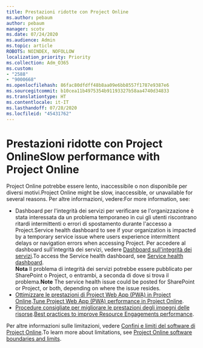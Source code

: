 ```yaml
---
title: Prestazioni ridotte con Project Online
ms.author: pebaum
author: pebaum
manager: scotv
ms.date: 07/24/2020
ms.audience: Admin
ms.topic: article
ROBOTS: NOINDEX, NOFOLLOW
localization_priority: Priority
ms.collection: Adm_O365
ms.custom:
- "2588"
- "9000668"
ms.openlocfilehash: 86fac80dfdff48b8aa09e6bb8557f1787e9387e6
ms.sourcegitcommit: b10cea11b4975354b91193327b58aa4740d34833
ms.translationtype: HT
ms.contentlocale: it-IT
ms.lasthandoff: 07/28/2020
ms.locfileid: "45431762"
---
```

# <a name="slow-performance-with-project-online"></a><span data-ttu-id="fd0c2-102">Prestazioni ridotte con Project Online</span><span class="sxs-lookup"><span data-stu-id="fd0c2-102">Slow performance with Project Online</span></span>

<span data-ttu-id="fd0c2-103">Project Online potrebbe essere lento, inaccessibile o non disponibile per diversi motivi.</span><span class="sxs-lookup"><span data-stu-id="fd0c2-103">Project Online might be slow, inaccessible, or unavailable for several reasons.</span></span> <span data-ttu-id="fd0c2-104">Per altre informazioni, vedere:</span><span class="sxs-lookup"><span data-stu-id="fd0c2-104">For more information, see:</span></span>

- <span data-ttu-id="fd0c2-105">Dashboard per l'integrità dei servizi per verificare se l'organizzazione è stata interessata da un problema temporaneo in cui gli utenti riscontrano ritardi intermittenti o errori di spostamento durante l'accesso a Project.</span><span class="sxs-lookup"><span data-stu-id="fd0c2-105">Service health dashboard to see if your organization is impacted by a temporary service issue where users experience intermittent delays or navigation errors when accessing Project.</span></span> <span data-ttu-id="fd0c2-106">Per accedere al dashboard sull'integrità dei servizi, vedere [Dashboard sull'integrità dei servizi](https://admin.microsoft.com/AdminPortal/Home#/servicehealth).</span><span class="sxs-lookup"><span data-stu-id="fd0c2-106">To access the Service health dashboard, see [Service health dashboard](https://admin.microsoft.com/AdminPortal/Home#/servicehealth).</span></span></br>
    <span data-ttu-id="fd0c2-107">**Nota** Il problema di integrità dei servizi potrebbe essere pubblicato per SharePoint o Project, o entrambi, a seconda di dove si trova il problema.</span><span class="sxs-lookup"><span data-stu-id="fd0c2-107">**Note**  The service health issue could be posted for SharePoint or Project, or both, depending on where the issue resides.</span></span>
- <span data-ttu-id="fd0c2-108">[Ottimizzare le prestazioni di Project Web App (PWA) in Project Online](https://docs.microsoft.com/projectonline/tune-project-online-performance).</span><span class="sxs-lookup"><span data-stu-id="fd0c2-108">[Tune Project Web App (PWA) performance in Project Online](https://docs.microsoft.com/projectonline/tune-project-online-performance).</span></span>
- <span data-ttu-id="fd0c2-109">[Procedure consigliate per migliorare le prestazioni degli impegni delle risorse](https://docs.microsoft.com/projectonline/best-practices-to-improve-resource-engagements-performance).</span><span class="sxs-lookup"><span data-stu-id="fd0c2-109">[Best practices to improve Resource Engagements performance](https://docs.microsoft.com/projectonline/best-practices-to-improve-resource-engagements-performance).</span></span>

<span data-ttu-id="fd0c2-110">Per altre informazioni sulle limitazioni, vedere [Confini e limiti del software di Project Online](https://docs.microsoft.com/projectonline/project-online-software-boundaries-and-limits).</span><span class="sxs-lookup"><span data-stu-id="fd0c2-110">To learn more about limitations, see [Project Online software boundaries and limits](https://docs.microsoft.com/projectonline/project-online-software-boundaries-and-limits).</span></span>